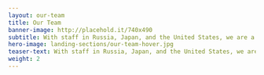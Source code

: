 ```yaml
---
layout: our-team
title: Our Team
banner-image: http://placehold.it/740x490
subtitle: With staff in Russia, Japan, and the United States, we are a team of fishery experts with substantial fishing industry, management, conservation, and business expertise.
hero-image: landing-sections/our-team-hover.jpg
teaser-text: With staff in Russia, Japan, and the United States, we are a team of fishery experts with substantial fishing industry, management, conservation, and business expertise.
weight: 2
---
```


